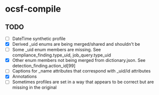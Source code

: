 # ocsf-compile

## TODO

- [ ] DateTime synthetic profile
- [x] Derived _uid enums are being merged/shared and shouldn't be
- [ ] Some _uid enum members are missing. See compliance_finding.type_uid, job_query.type_uid
- [x] Other enum members not being merged from dictionary.json. See detection_finding.action_id[99]
- [ ] Captions for _name attributes that correspond with _uid/id attributes
- [x] Annotations
- [ ] Sometimes profiles are set in a way that appears to be correct but are missing in the original